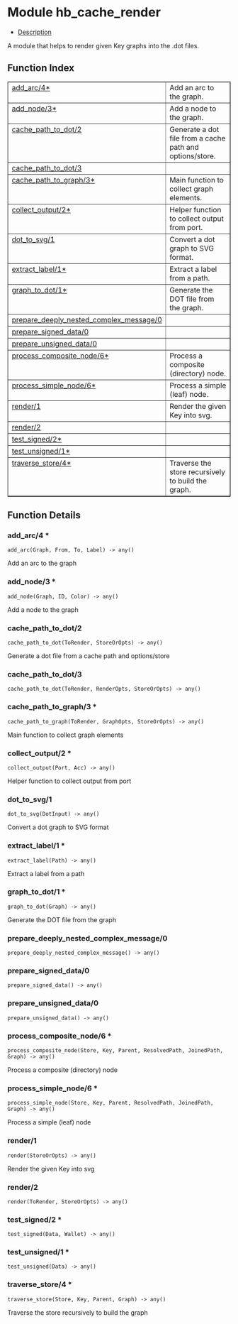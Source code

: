 

# Module hb_cache_render #
* [Description](#description)

A module that helps to render given Key graphs into the .dot files.

<a name="index"></a>

## Function Index ##


<table width="100%" border="1" cellspacing="0" cellpadding="2" summary="function index"><tr><td valign="top"><a href="#add_arc-4">add_arc/4*</a></td><td>Add an arc to the graph.</td></tr><tr><td valign="top"><a href="#add_node-3">add_node/3*</a></td><td>Add a node to the graph.</td></tr><tr><td valign="top"><a href="#cache_path_to_dot-2">cache_path_to_dot/2</a></td><td>Generate a dot file from a cache path and options/store.</td></tr><tr><td valign="top"><a href="#cache_path_to_dot-3">cache_path_to_dot/3</a></td><td></td></tr><tr><td valign="top"><a href="#cache_path_to_graph-3">cache_path_to_graph/3*</a></td><td>Main function to collect graph elements.</td></tr><tr><td valign="top"><a href="#collect_output-2">collect_output/2*</a></td><td>Helper function to collect output from port.</td></tr><tr><td valign="top"><a href="#dot_to_svg-1">dot_to_svg/1</a></td><td>Convert a dot graph to SVG format.</td></tr><tr><td valign="top"><a href="#extract_label-1">extract_label/1*</a></td><td>Extract a label from a path.</td></tr><tr><td valign="top"><a href="#graph_to_dot-1">graph_to_dot/1*</a></td><td>Generate the DOT file from the graph.</td></tr><tr><td valign="top"><a href="#prepare_deeply_nested_complex_message-0">prepare_deeply_nested_complex_message/0</a></td><td></td></tr><tr><td valign="top"><a href="#prepare_signed_data-0">prepare_signed_data/0</a></td><td></td></tr><tr><td valign="top"><a href="#prepare_unsigned_data-0">prepare_unsigned_data/0</a></td><td></td></tr><tr><td valign="top"><a href="#process_composite_node-6">process_composite_node/6*</a></td><td>Process a composite (directory) node.</td></tr><tr><td valign="top"><a href="#process_simple_node-6">process_simple_node/6*</a></td><td>Process a simple (leaf) node.</td></tr><tr><td valign="top"><a href="#render-1">render/1</a></td><td>Render the given Key into svg.</td></tr><tr><td valign="top"><a href="#render-2">render/2</a></td><td></td></tr><tr><td valign="top"><a href="#test_signed-2">test_signed/2*</a></td><td></td></tr><tr><td valign="top"><a href="#test_unsigned-1">test_unsigned/1*</a></td><td></td></tr><tr><td valign="top"><a href="#traverse_store-4">traverse_store/4*</a></td><td>Traverse the store recursively to build the graph.</td></tr></table>


<a name="functions"></a>

## Function Details ##

<a name="add_arc-4"></a>

### add_arc/4 * ###

`add_arc(Graph, From, To, Label) -> any()`

Add an arc to the graph

<a name="add_node-3"></a>

### add_node/3 * ###

`add_node(Graph, ID, Color) -> any()`

Add a node to the graph

<a name="cache_path_to_dot-2"></a>

### cache_path_to_dot/2 ###

`cache_path_to_dot(ToRender, StoreOrOpts) -> any()`

Generate a dot file from a cache path and options/store

<a name="cache_path_to_dot-3"></a>

### cache_path_to_dot/3 ###

`cache_path_to_dot(ToRender, RenderOpts, StoreOrOpts) -> any()`

<a name="cache_path_to_graph-3"></a>

### cache_path_to_graph/3 * ###

`cache_path_to_graph(ToRender, GraphOpts, StoreOrOpts) -> any()`

Main function to collect graph elements

<a name="collect_output-2"></a>

### collect_output/2 * ###

`collect_output(Port, Acc) -> any()`

Helper function to collect output from port

<a name="dot_to_svg-1"></a>

### dot_to_svg/1 ###

`dot_to_svg(DotInput) -> any()`

Convert a dot graph to SVG format

<a name="extract_label-1"></a>

### extract_label/1 * ###

`extract_label(Path) -> any()`

Extract a label from a path

<a name="graph_to_dot-1"></a>

### graph_to_dot/1 * ###

`graph_to_dot(Graph) -> any()`

Generate the DOT file from the graph

<a name="prepare_deeply_nested_complex_message-0"></a>

### prepare_deeply_nested_complex_message/0 ###

`prepare_deeply_nested_complex_message() -> any()`

<a name="prepare_signed_data-0"></a>

### prepare_signed_data/0 ###

`prepare_signed_data() -> any()`

<a name="prepare_unsigned_data-0"></a>

### prepare_unsigned_data/0 ###

`prepare_unsigned_data() -> any()`

<a name="process_composite_node-6"></a>

### process_composite_node/6 * ###

`process_composite_node(Store, Key, Parent, ResolvedPath, JoinedPath, Graph) -> any()`

Process a composite (directory) node

<a name="process_simple_node-6"></a>

### process_simple_node/6 * ###

`process_simple_node(Store, Key, Parent, ResolvedPath, JoinedPath, Graph) -> any()`

Process a simple (leaf) node

<a name="render-1"></a>

### render/1 ###

`render(StoreOrOpts) -> any()`

Render the given Key into svg

<a name="render-2"></a>

### render/2 ###

`render(ToRender, StoreOrOpts) -> any()`

<a name="test_signed-2"></a>

### test_signed/2 * ###

`test_signed(Data, Wallet) -> any()`

<a name="test_unsigned-1"></a>

### test_unsigned/1 * ###

`test_unsigned(Data) -> any()`

<a name="traverse_store-4"></a>

### traverse_store/4 * ###

`traverse_store(Store, Key, Parent, Graph) -> any()`

Traverse the store recursively to build the graph

